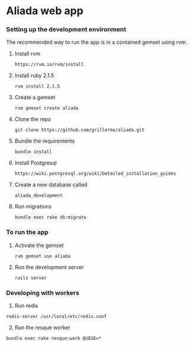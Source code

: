Aliada web app
======

### Setting up the development environment

The recommended way to run the app is in a contained gemset using rvm.

1. Install rvm
    ```
    https://rvm.io/rvm/install
    ```
2. Install ruby 2.1.5
    ```
    rvm install 2.1.5
    ```
3. Create a gemset
    ```
    rvm gemset create aliada
    ```
4. Clone the repo
    ```
    git clone https://github.com/grillermo/aliada.git
    ```
5. Bundle the requirements
    ```
    bundle install
    ```
6. Install Postgresql
    ```
    https://wiki.postgresql.org/wiki/Detailed_installation_guides
    ```
7. Create a new database called 
    ```
    aliada_development
    ```
8. Run migrations
    ```
    bundle exec rake db:migrate
    ``` 

### To run the app

1. Activate the gemset
    ```
    rvm gemset use aliada
    ```
2. Run the development server
    ```
    rails server
    ```

### Developing with workers

1. Run redis
  ```
  redis-server /usr/local/etc/redis.conf
  ```

2. Run the resque worker
  ```
  bundle exec rake resque:work QUEUE=*
  ```
